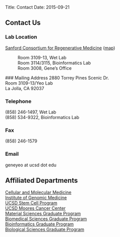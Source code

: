 Title: Contact
Date: 2015-09-21

<style>
.tab { margin-left: 40px; }
</style>

## Contact Us

### Lab Location

[Sanford Consortium for Regenerative Medicine](http://www.sanfordconsortium.org/)
([map](https://www.google.com/maps/place/sanford+consortium/data=!4m2!3m1!1s0x0:0x97741ae2ff2bd85a?sa=X&ved=0CCQQrwswAGoVChMIyZ7S3NuuyAIVyTOICh1eCQ1-))<br>
<p class="tab">
    Room 3109-13, Wet Lab<br>
    Room 3114/3115, Bioinformatics Lab<br>
    Room 3008, Gene’s Office<br>
</p>
### Mailing Address
2880 Torrey Pines Scenic Dr.<br>
Room 3109-13/Yeo Lab <br>
La Jolla, CA 92037<br>

### Telephone
(858) 246-1497, Wet Lab <br>
(858) 534-9322, Bioinformatics Lab<br>

### Fax

(858) 246-1579

### Email
geneyeo at ucsd dot edu

## Affiliated Departments
[Cellular and Molecular Medicine](http://healthsciences.ucsd.edu/som/cmm/Pages/default.aspx)<br>
[Institute of Genomic Medicine](http://igm.ucsd.edu/genomics/)<br>
[UCSD Stem Cell Program](http://stemcells.ucsd.edu/)<br>
[UCSD Moores Cancer Center](http://cancer.ucsd.edu/Pages/default.aspx)<br>
[Material Sciences Graduate Program](http://matsci.ucsd.edu/)<br>
[Biomedical Sciences Graduate Program](http://biomedsci.ucsd.edu/)<br>
[Bioinformatics Graduate Program](http://bioinformatics.ucsd.edu/)<br>
[Biological Sciences Graduate Program](http://biology.ucsd.edu/)<br>
